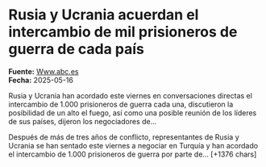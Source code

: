 # Rusia y Ucrania acuerdan el intercambio de mil prisioneros de guerra de cada país

**Fuente:** [Www.abc.es](https://www.abc.es/internacional/rusia-ucrania-acuerdan-intercambio-mil-prisioneros-guerra-20250516161227-nt.html)  
**Fecha:** 2025-05-16

Rusia y Ucrania han acordado este viernes en conversaciones directas el intercambio de 1.000 prisioneros de guerra cada una, discutieron la posibilidad de un alto el fuego, así como una posible reunión de los líderes de sus países, dijeron los negociadores de…

Después de más de tres años de conflicto, representantes de Rusia y Ucrania se han sentado este viernes a negociar en Turquía y han acordado el intercambio de 1.000 prisioneros de guerra por parte de… [+1376 chars]
